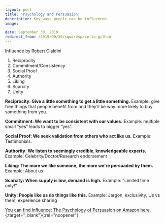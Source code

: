 ```yaml
---
layout: post
title: 'Psychology and Persuasion'
description: Key ways people can be influenced.
image: 

date: September 30, 2019
redirect_from: /2019/09/30/squarespace-to-github
---
```


Influence by Robert Cialdini
1. Reciprocity
2. Commitment/Consistency
3. Social Proof
4. Authority
5. Liking
6. Scarcity
7. Unity

**Reciprocity: Give a little something to get a little something.**
Example: give free things that people benefit from and they’ll be way more likely to buy something from you.

**Commitment: We want to be consistent with our values.**
Example: multiple small “yes” leads to bigger “yes”.

**Social Proof: We seek validation from others who act like us.**
Example: Testimonials.

**Authority: We listen to seemingly credible, knowledgeable experts.**
Example: Celebrity/Doctor/Research endorsement

**Liking: The more we like someone, the more we're persuaded by them.**
Example: About us

**Scarcity: When supply is low, demand is high.**
Example: “Limited time only!”

**Unity: People like us do things like this.**
Example: Jargon, exclusivity, Us vs them, experience sharing

[You can find Influence: The Psychology of Persuasion on Amazon here.](https://www.amazon.com/dp/B002BD2UUC/){:target="_blank"}{:rel="noopener"}

